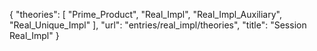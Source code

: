 {
    "theories": [
        "Prime_Product",
        "Real_Impl",
        "Real_Impl_Auxiliary",
        "Real_Unique_Impl"
    ],
    "url": "entries/real_impl/theories",
    "title": "Session Real_Impl"
}